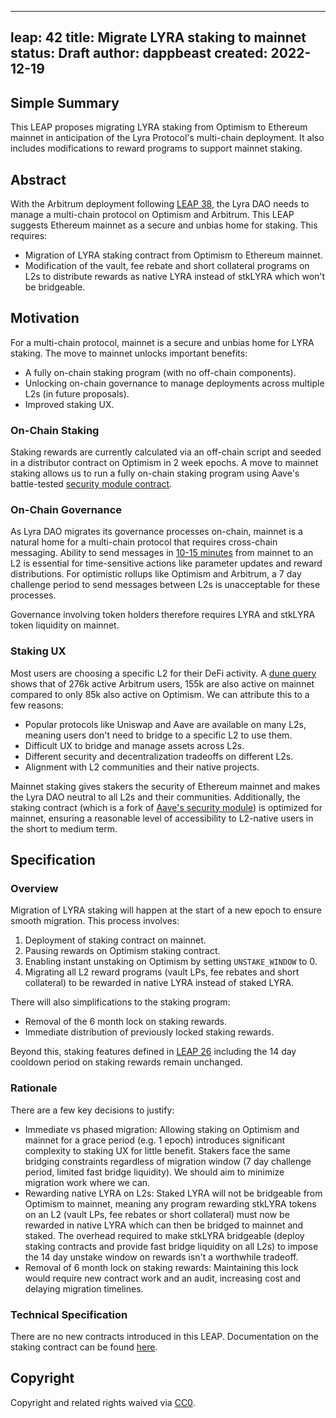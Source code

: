 
---
leap: 42
title: Migrate LYRA staking to mainnet
status: Draft
author: dappbeast
created: 2022-12-19
---

## Simple Summary
This LEAP proposes migrating LYRA staking from Optimism to Ethereum mainnet in anticipation of the Lyra Protocol's multi-chain deployment. It also includes modifications to reward programs to support mainnet staking.

## Abstract
With the Arbitrum deployment following [LEAP 38](https://leaps.lyra.finance/leaps/leap-38/), the Lyra DAO needs to manage a multi-chain protocol on Optimism and Arbitrum. This LEAP suggests Ethereum mainnet as a secure and unbias home for staking. This requires:

- Migration of LYRA staking contract from Optimism to Ethereum mainnet.
- Modification of the vault, fee rebate and short collateral programs on L2s to distribute rewards as native LYRA instead of stkLYRA which won't be bridgeable.

## Motivation

For a multi-chain protocol, mainnet is a secure and unbias home for LYRA staking. The move to mainnet unlocks important benefits:

- A fully on-chain staking program (with no off-chain components).
- Unlocking on-chain governance to manage deployments across multiple L2s (in future proposals).
- Improved staking UX.

### On-Chain Staking

Staking rewards are currently calculated via an off-chain script and seeded in a distributor contract on Optimism in 2 week epochs. A move to mainnet staking allows us to run a fully on-chain staking program using Aave's battle-tested [security module contract](https://docs.aave.com/developers/v/2.0/protocol-governance/staking-aave).

### On-Chain Governance

As Lyra DAO migrates its governance processes on-chain, mainnet is a natural home for a multi-chain protocol that requires cross-chain messaging. Ability to send messages in [10-15 minutes]([https://community.optimism.io/docs/developers/bridge/messaging/#for-ethereum-l1-to-optimism-l2-transactions](https://community.optimism.io/docs/developers/bridge/messaging/#for-ethereum-l1-to-optimism-l2-transactions)) from mainnet to an L2 is essential for time-sensitive actions like parameter updates and reward distributions. For optimistic rollups like Optimism and Arbitrum, a 7 day challenge period to send messages between L2s is unacceptable for these processes.

Governance involving token holders therefore requires LYRA and stkLYRA token liquidity on mainnet.

### Staking UX

Most users are choosing a specific L2 for their DeFi activity. A [dune query](https://dune.com/queries/1765281?tx_count_n26d66=10 "https://dune.com/queries/1765281?tx_count_n26d66=10") shows that of 276k active Arbitrum users, 155k are also active on mainnet compared to only 85k also active on Optimism. We can attribute this to a few reasons:
- Popular protocols like Uniswap and Aave are available on many L2s, meaning users don't need to bridge to a specific L2 to use them.
- Difficult UX to bridge and manage assets across L2s.
- Different security and decentralization tradeoffs on different L2s.
- Alignment with L2 communities and their native projects.

Mainnet staking gives stakers the security of Ethereum mainnet and makes the Lyra DAO neutral to all L2s and their communities. Additionally, the staking contract (which is a fork of [Aave's security module](https://docs.aave.com/developers/v/2.0/protocol-governance/staking-aave)) is optimized for mainnet, ensuring a reasonable level of accessibility to L2-native users in the short to medium term. 

## Specification

### Overview
<!--This is a high level overview of *how* the LEAP will solve the problem. The overview should clearly describe how the new feature will be implemented.-->

Migration of LYRA staking will happen at the start of a new epoch to ensure smooth migration. This process involves:

1. Deployment of staking contract on mainnet.
2. Pausing rewards on Optimism staking contract.
3. Enabling instant unstaking on Optimism by setting `UNSTAKE_WINDOW` to 0.
4. Migrating all L2 reward programs (vault LPs, fee rebates and short collateral) to be rewarded in native LYRA instead of staked LYRA.

There will also simplifications to the staking program:

- Removal of the 6 month lock on staking rewards.
- Immediate distribution of previously locked staking rewards.

Beyond this, staking features defined in [LEAP 26](https://leaps.lyra.finance/leaps/leap-26) including the 14 day cooldown period on staking rewards remain unchanged.

### Rationale
<!--This is where you explain the reasoning behind how you propose to solve the problem. Why did you propose to implement the change in this way, what were the considerations and trade-offs. The rationale fleshes out what motivated the design and why particular design decisions were made. It should describe alternate designs that were considered and related work. The rationale may also provide evidence of consensus within the community, and should discuss important objections or concerns raised during discussion.-->

There are a few key decisions to justify:
- Immediate vs phased migration: Allowing staking on Optimism and mainnet for a grace period (e.g. 1 epoch) introduces significant complexity to staking UX for little benefit. Stakers face the same bridging constraints regardless of migration window (7 day challenge period, limited fast bridge liquidity). We should aim to minimize migration work where we can.
- Rewarding native LYRA on L2s: Staked LYRA will not be bridgeable from Optimism to mainnet, meaning any program rewarding stkLYRA tokens on an L2 (vault LPs, fee rebates or short collateral) must now be rewarded in native LYRA which can then be bridged to mainnet and staked. The overhead required to make stkLYRA bridgeable (deploy staking contracts and provide fast bridge liquidity on all L2s) to impose the 14 day unstake window on rewards isn't a worthwhile tradeoff.
- Removal of 6 month lock on staking rewards: Maintaining this lock would require new contract work and an audit, increasing cost and delaying migration timelines.

### Technical Specification
<!--The technical specification should outline the public API of the changes proposed. That is, changes to any of the interfaces Lyra currently exposes or the creations of new ones.-->

There are no new contracts introduced in this LEAP. Documentation on the staking contract can be found [here](https://docs.aave.com/developers/v/2.0/protocol-governance/staking-aave).

## Copyright
Copyright and related rights waived via [CC0](https://creativecommons.org/publicdomain/zero/1.0/).
